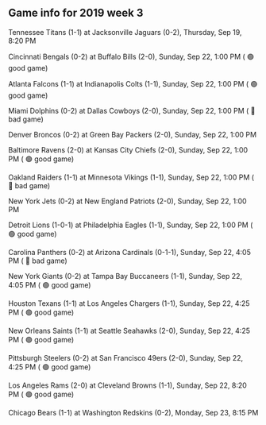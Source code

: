 ## Game info for 2019 week 3
Tennessee Titans (1-1) at Jacksonville Jaguars (0-2), Thursday, Sep 19, 8:20 PM



Cincinnati Bengals (0-2) at Buffalo Bills (2-0), Sunday, Sep 22, 1:00 PM (	:green_circle: good game)

Atlanta Falcons (1-1) at Indianapolis Colts (1-1), Sunday, Sep 22, 1:00 PM (	:green_circle: good game)

Miami Dolphins (0-2) at Dallas Cowboys (2-0), Sunday, Sep 22, 1:00 PM (	:red_circle: bad game)

Denver Broncos (0-2) at Green Bay Packers (2-0), Sunday, Sep 22, 1:00 PM

Baltimore Ravens (2-0) at Kansas City Chiefs (2-0), Sunday, Sep 22, 1:00 PM (	:green_circle: good game)

Oakland Raiders (1-1) at Minnesota Vikings (1-1), Sunday, Sep 22, 1:00 PM (	:red_circle: bad game)

New York Jets (0-2) at New England Patriots (2-0), Sunday, Sep 22, 1:00 PM

Detroit Lions (1-0-1) at Philadelphia Eagles (1-1), Sunday, Sep 22, 1:00 PM (	:green_circle: good game)



Carolina Panthers (0-2) at Arizona Cardinals (0-1-1), Sunday, Sep 22, 4:05 PM (	:red_circle: bad game)

New York Giants (0-2) at Tampa Bay Buccaneers (1-1), Sunday, Sep 22, 4:05 PM (	:green_circle: good game)

Houston Texans (1-1) at Los Angeles Chargers (1-1), Sunday, Sep 22, 4:25 PM (	:green_circle: good game)

New Orleans Saints (1-1) at Seattle Seahawks (2-0), Sunday, Sep 22, 4:25 PM (	:green_circle: good game)

Pittsburgh Steelers (0-2) at San Francisco 49ers (2-0), Sunday, Sep 22, 4:25 PM (	:green_circle: good game)



Los Angeles Rams (2-0) at Cleveland Browns (1-1), Sunday, Sep 22, 8:20 PM (	:green_circle: good game)



Chicago Bears (1-1) at Washington Redskins (0-2), Monday, Sep 23, 8:15 PM

